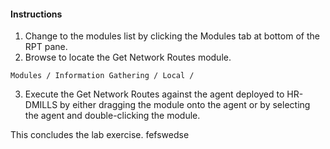 #### Instructions

1. Change to the modules list by clicking the Modules tab at bottom of the RPT pane. 
2. Browse to locate the Get Network Routes module.  
```
Modules / Information Gathering / Local /
```
 3. Execute the Get Network Routes against the agent deployed to HR-DMILLS by either dragging the module onto the agent or by selecting the agent and double-clicking the module. 

This concludes the lab exercise.
fefswedse
